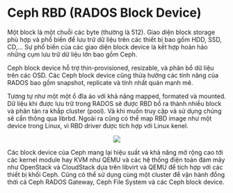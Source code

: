 # Ceph RBD (RADOS Block Device)

Một block là một chuỗi các byte (thường là 512). Giao diện block storage phù hợp và phổ biến để lưu trữ dữ liệu trên các thiết bị bao gồm HDD, SSD, CD,...
Sự phổ biến của các giao diện block device là kết hợp hoàn hảo những cụm lưu trữ dữ liệu lớn bao gồm Ceph.

Ceph block device hỗ trợ thin-provisioned, resizable, và phân bổ dữ liệu trên các OSD.
Các Ceph block device cũng thừa hưởng các tính năng của RADOS bao gồm snapshot, replicate và tính nhất quán mạnh mẽ.

Tương tự như một một ổ đĩa ảo với khả năng mapped, formated và mounted. Dữ liệu khi được lưu trữ trong RADOS sẽ được RBD bổ ra thành nhiều block và phân tán ra khắp cluster (pool). Và khi muốn truy cập và sử dụng chúng sẽ cần thông qua librbd. Ngoài ra cũng có thể map RBD image như một device trong Linux, vì RBD driver được tích hợp với Linux kenel.
<p align="center">
<img src="https://user-images.githubusercontent.com/83684068/128803923-450528df-6cf7-4f60-8b10-32be23d1e300.png">
</p>


Các block device của Ceph mang lại hiệu suất và khả năng mở rộng cao tới các kernel module hay KVM như QEMU và các hệ thống điện toán đám mây như OpenStack và CloudStack dựa trên libvirt và QEMU để tích hợp với các thiết bị khối Ceph.
Cũng có thể sử dụng cùng một cluster để vận hành đồng thời cả Ceph RADOS Gateway, Ceph File System và các Ceph block device.